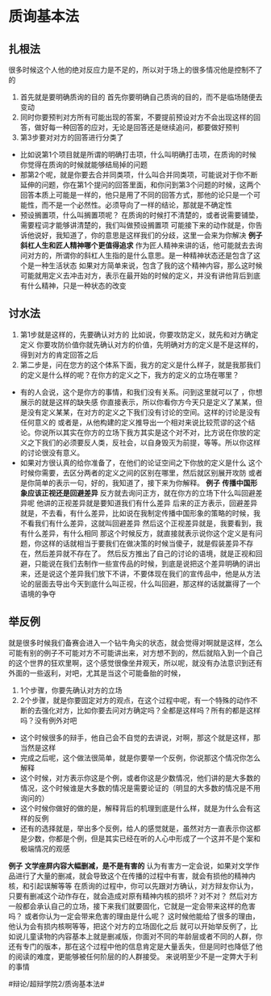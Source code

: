 # 质询基本法
## 扎根法
很多时候这个人他的绝对反应力是不足的，所以对于场上的很多情况他是控制不了的
1. 首先就是要明确质询的目的
首先你要明确自己质询的目的，而不是临场随便去变动
2. 同时你要预判对方所有可能出现的答案，不要提前预设对方不会出现这样的回答，做好每一种回答的应对，无论是回答还是继续追问，都要做好预判
3. 第3步要对对方的回答进行分类了
* 比如说第1个项目就是所谓的明确打击项，什么叫明确打击项，在质询的时候你觉得在质询的时候就能够结局掉的问题
* 那第2个呢，就是你要去合并同类项，什么叫合并同类项，可能说对于你不断延伸的问题，你在第1个提问的回答里面，和你问到第3个问题的时候，这两个回答本质上可能是一样的，他只是用了不同的回答方式，那他的论只是一个可能性，而不是一个必然性。必须导向了一样的结论，那就是不确定性
* 预设搁置项，什么叫搁置项呢？
在质询的时候打不清楚的，或者说需要铺垫，需要程词才能够讲清楚的，我们叫做预设搁置项
可能接下来的动作就是，你告诉他说好，我知道了，你的意思是这样我们的分歧，这里一会来为你解决
**例子**
**斜杠人生和匠人精神哪个更值得追求**
作为匠人精神来讲的话，他可能就去去询问对方的，所谓你的斜杠人生指的是什么意思。是一种精神状态还是包含了这个是一种生活状态
如果对方简单来说，包含了我的这个精神内容，那么这时候可能就用定义去冲击对方，表示在最开始的时候的定义，并没有讲他背后到底有什么精神，只是一种状态的改变

## 讨水法
1. 第1步就是这样的，先要确认对方的
比如说，你要攻防定义，就先和对方确定定义
你要攻防价值你就先确认对方的价值，先明确对方的定义是不是这样的，得到对方的肯定回答之后
2. 第二步是，问在您方的这个体系下面，我方的定义是什么样子，就是我那我们的定义是什么样的呢？在你方的定义之下，我方的定义的立场在哪里？
* 有的人会说，这个是你方的事情，和我们没有关系。问到这里就可以了 ，你想展示的就是这样的缺失感
你直接表示，所以你看你方今天只是定义了某某，但是没有定义某某，在对方的定义之下我们没有讨论的空间。这样的讨论是没有任何意义的
或者是，从他构建的定义推导出一个相对来说比较荒谬的这个结论。你说所以其实在你方的立场下我方其实是这个对不对，比方说在你放的定义之下我们的必须要反人类，反社会，以自身毁灭为前提，等等。所以你这样的讨论很没有意义。
* 如果对方很认真的给你准备了，在他们的论证空间之下你放的定义是什么
这个时候你需要，去区分两者的定义之间的区别在哪里，然后就区别展开攻防
或者是你简单的表示一句，好的，我知道了，接下来为你解释。
**例子**
**传播中国形象应该正视还是回避差异**
反方就去询问正方，就在你方的立场下什么叫回避差异呢
他讲的正视差异就是要知道我们有什么差异
后来的正方表示，回避差异就是，不去看，有什么差异，比如说在我制定传播中国形象的策略的时候，我不看我们有什么差异，这就叫回避差异
然后这个正视差异就是，我要看到，我有什么差异，有什么相同
那这个时候反方，就直接就表示说你这个定义是有问题，你这样的话就相当于要我们在做决策的时候当傻子，就是假装差异不存在，然后差异就不存在了。
然后反方推出了自己的讨论的语境，就是正视和回避，只能说在我们去制作一些宣传品的时候，到底是说把这个差异明确的讲出来，还是说这个差异我们放下不讲，不要体现在我们的宣传品中，他是从方法论的层面去导出今天到底什么叫正视，什么叫回避，那这样的话就赢得了一个语境的争夺

## 举反例
就是很多时候我们备赛会进入一个钻牛角尖的状态，就会觉得对啊就是这样，怎么可能有别的例子不可能对方不可能讲出来，对方想不到的，然后就陷入到一个自己的这个世界的狂欢里啊，这个感觉很像坐井观天，所以呢，就没有办法意识到还有外面的一些返利，对吧，尤其是当这个可能备胎的时候，
1. 1个步骤，你要先确认对方的立场
2. 2个步骤，就是你要固定对方的观点，在这个过程中呢，有一个特殊的动作不断的去强化对方，比如你要去问对方确定吗？全都是这样吗？所有的都是这样吗？没有例外对吧
* 这个时候很多的辩手，他自己会不自觉的去讲说，对啊，那这个就是这样，那当然是这样
* 完成之后呢，这个做法很简单，就是你要举一个反例，你说那这个情况你怎么解释
* 这个时候，对方表示你这是个例，或者你这是少数情况，他们讲的是大多数的情况，这个时候谁是大多数的情况是需要论证的（明显的大多数的情况是不用询问的）
* 这个时候你做好的做的是，解释背后的机理到底是什么样，就是为什么会有这样的反例
* 还有的选择就是，举出多个反例，给人的感觉就是，虽然对方一直表示你这都是少数，你都是个例，但是其实已经在听的人心中形成了一个这并不是个案和极端情况的观感

**例子**
**文学座屏内容大幅删减，是不是有害的**
认为有害方一定会说，如果对文学作品进行了大量的删减，就会导致这个在传播的过程中有害，就会有损他的精神内核，和引起误解等等
在质询的过程中，你可以先跟对方确认，对方辩友你认为，只要有删减这个动作存在，就会造成对原有精神内核的损坏？对不对？
然后对方一般都会承认自己的立场，接下来我们就要固化，它就是一定会带来这样的危害吗？
或者你认为一定会带来危害的理由是什么呢？
这时候他能给了很多的理由，他认为会有损内核啊等等，把这个对方的立场固化之后
就可以开始举反例了，比如说儿童读物的内容基本上就是删减版，你面对不同的年龄层或者不同的人群，你还有专门的版本，那在这个过程中他的信息肯定是大量丢失，但是同时也降低了他的阅读的难度，更能够被任何阶层的的人群接受。
来说明至少不是一定弊大于利的事情















#辩论/超辩学院2/质询基本法#
